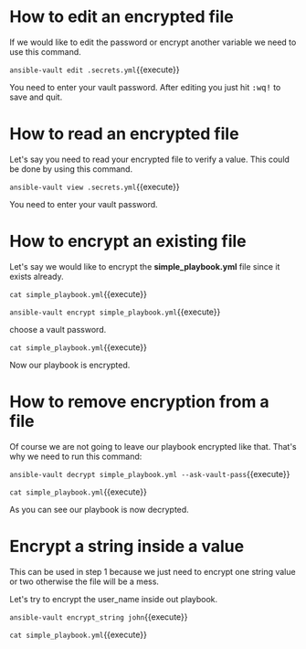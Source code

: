 # How to edit an encrypted file

If we would like to edit the password or encrypt another variable we need to use this command.

`ansible-vault edit .secrets.yml`{{execute}}

You need to enter your vault password.
After editing you just hit <kbd>:wq!</kbd> to save and quit.

# How to read an encrypted file

Let's say you need to read your encrypted file to verify a value. This could be done by using this command.

`ansible-vault view .secrets.yml`{{execute}}

You need to enter your vault password.

# How to encrypt an existing file

Let's say we would like to encrypt the **simple_playbook.yml** file since it exists already. 

`cat simple_playbook.yml`{{execute}}

`ansible-vault encrypt simple_playbook.yml`{{execute}}

choose a vault password.

`cat simple_playbook.yml`{{execute}}

Now our playbook is encrypted.

# How to remove encryption from a file

Of course we are not going to leave our playbook encrypted like that. That's why we need to run this command:

`ansible-vault decrypt simple_playbook.yml --ask-vault-pass`{{execute}}

`cat simple_playbook.yml`{{execute}}

As you can see our playbook is now decrypted.

# Encrypt a string inside a value 

This can be used in step 1 because we just need to encrypt one string value or two otherwise the file will be a mess.

Let's try to encrypt the user_name inside out playbook.

`ansible-vault encrypt_string john`{{execute}}

`cat simple_playbook.yml`{{execute}}



